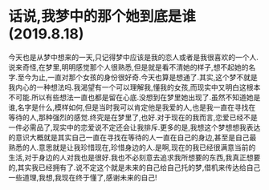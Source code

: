 # 话说,我梦中的那个她到底是谁(2019.8.18)

今天也是从梦中想来的一天,只记得梦中应该是我的恋人或者是我很喜欢的一个人.说来奇怪,在梦里,明明感觉那个人很熟悉,但是就是看不清她的样子,想不起她的名字.至今为止,一直对那个女孩的身份很好奇.今天也算是想通了.其实,这个梦不就是我内心的一种想法吗.我渴望有一个可以理解我,懂我的女孩,而现实中又明白这根本不可能.所以有些想法一直也都是留在心底.没想到在梦里她出现了.虽然不知道她是谁,名字是什么,模样如何,但是当时我可以肯定他是我爱的人,也是我一直在寻找在等待的人,那种强烈的感觉.终究是在梦里了,也好.对于现在的我而言,恋爱已经不是一件必需品了,现实中的恋爱说不定还会让我排斥.更多的是,我想这个梦想想我表达的意识大概就是其实自己一直在寻找在等待的人一直在自己的身边,甚至是自己最熟悉的人.意思就是让我珍惜现在,珍惜身边的人.是啊,现在的我已经很满意当前的生活,对于身边的人对我也是很好.我也不必刻意去追求我所想要的东西,我真正想要的,其实我已经拥有了.说不定这个就是未来的自己给自己托的梦,借机来传达给自己一些道理,我想,我现在终于懂了,感谢未来的自己!

